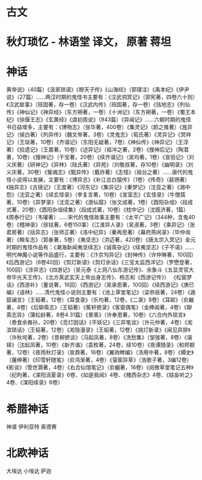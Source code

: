 #  古文
# 秋灯琐忆   - 林语堂 译文， 原著 蒋坦

# 神话

黄帝说》（40篇）《汲家琐语》《穆天子传》《山海经》（郭璞注）《禹本纪》《伊尹说》（27篇）……两汉时期的鬼怪书主要有：《汉武洞冥记》（郭宪著，四卷六十则）《汉武故事》（班固著，存一卷）《汉武内传》（班固著，存一卷）《括地志》《列仙传》《神仙记》《神异经》（东方朔著，一卷）《十洲记》（东方朔著，一卷）《蜀王本纪》《徐偃王志》《玄黄经》《虞初周说》（943篇）《异闻记》……六朝时期的鬼怪书日益增多，主要有：《博物志》（张华著，400卷）《集灵记》（颜之推著）《旌异记》（侯白著）《列异传》（魏文帝著，3卷）《灵鬼志》（荀氏著）《灵异记》《冥祥记》（王琰著，10卷）《齐谐记》（东阳无疑著，7卷）《神仙传》《神异记》（王浮著）《拾遗记》（王嘉著，10卷）《述异记》（祖冲之著，2卷）《搜神后记》（陶潜著，10卷）《搜神记》（干宝著，20卷）《续齐谐记》（吴均著，1卷）《宣验记》（刘义庆著）《研神记》《异林》（陆氏著）《异苑》（刘敬叔著，存10卷）《幽明录》（刘义庆著，30卷）《冤魂志》《甄异传》（戴祚著）《志怪》（祖台之著）……唐代的鬼怪小说得以发展，主要有：《博异志》《补江总白猿传》（1卷）《传奇》（裴铏著）《独异志》《古镜记》（王度著）《河东记》《集异记》《秦梦记》（沈亚之著）《湘中怨》（沈亚之著）《续玄怪录》（李复言著，10卷）《宣室志》《玄怪录》（牛僧孺著，10卷）《异梦录》（沈亚之著）《游仙窟》（张文成著，1卷）《酉阳杂俎》（段成式著，20卷）《酉阳杂俎续集》（段成式著，10卷）《枕中记》（沈既济著，1篇）《周泰行记》（韦瓘著）……宋代的鬼怪故事主要有：《太平广记》（344种，含鬼40卷）《稽神录》（徐铉著，6卷150事）《江淮异人录》（吴淑著，3卷）《乘异记》（张君房著）《括异志》（张师正著）《洛中纪异》（秦再思著）《幕府燕闲录》（毕仲询著）《睽车志》（郭彖著，5卷）《夷坚志》（洪迈著，420卷）《唐太宗入冥记》金元时期的鬼怪作品有：《潮海新闻夷坚续志》《诚斋杂记》《续夷坚志》《子不语》……明代神魔小说等作品盛行，主要有：《汴京勼异记》《封神传》（许仲琳著，100回）《后西游记》（6卷40回）《剪灯新语》《剪灯余话》《三宝太监西洋记》（罗懋登著，100回）《涉异志》《四游记》（吴元泰《上洞八仙东游记传》、余象斗《五显灵官大帝华光天王传》、《北方真武玄天上帝出身志传》、杨志和《西游记传》） 《松窗梦话》《西游补》（董说著，16回）《西游记》（吴承恩著，100回）《续西游记》《庚巳编》《语林》……清代鬼怪小说则主要有：《池上草堂笔记》（梁恭辰著，24卷）《遁窟谰言》（王韬著，12卷）《耳食录》（乐均著，12卷，《二录》8卷）《耳邮》（俞樾著，4卷）《后聊斋志》（王韬著）《蕉轩摭录》《客窗偶笔》（金捧阊著，4卷）《聊斋志异》（蒲松龄著，8卷4 31篇）《里乘》（许奉恩著，10卷）《六合内外琐言》（黍食余裔孙，20卷）《觅灯因话》《平妖记》《三异笔谈》（许元仲著，4卷）《淞滨琐话》（王韬著，12卷）《淞隐漫录》（王韬著，12卷）《挑灯新录》《闻见异辞》（许秋垞著，2卷）《昔柳摭谈》（冯起凤著，8卷）《洗愁集》（邹弢著，8卷）《谐铎》（沈起凤著，10卷）《新齐谐》（袁枚著，24卷，续10卷）《夜谭随录》（和邦额著，12卷）《夜雨秋灯录》（宣鼎著，16卷）《翼驹稗编》（汤用中著，8卷）《蟫史》（屠绅著）《印雪轩随笔》（俞鸿渐著，4卷）《萤窗异草》（浩歌子著，3编12卷）《影谈》（管世灏著，4卷）《右合仙馆笔记》（俞樾著，16卷）《阅微草堂笔记五种》（纪昀著，《滦阳消夏录》6卷、《如是我闻》4卷、《槐西杂志》4卷、《姑妄听之》4卷、《滦阳续录》6卷）


# 希腊神话 
神谱   伊利亚特   奥德赛
# 北欧神话
大埃达 小埃达  萨迦